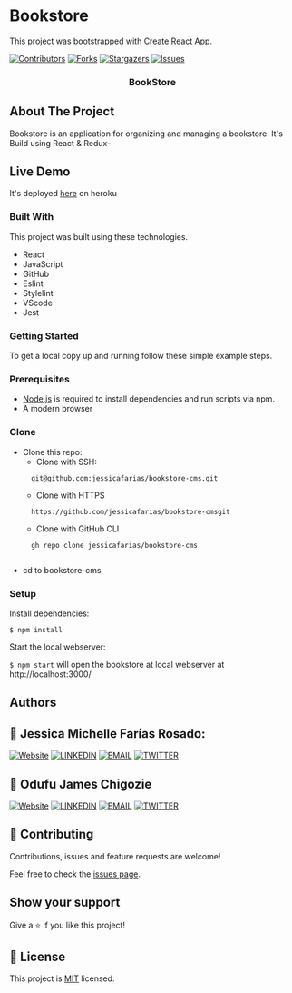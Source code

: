 # Bookstore

This project was bootstrapped with [Create React App](https://github.com/facebook/create-react-app).

[![Contributors][contributors-shield]][contributors-url]
[![Forks][forks-shield]][forks-url]
[![Stargazers][stars-shield]][stars-url]
[![Issues][issues-shield]][issues-url]

<!-- PROJECT LOGO -->
  <h3 align="center">BookStore</h3>

<!-- ABOUT THE PROJECT -->
## About The Project
Bookstore is an application for organizing and managing a bookstore. It's Build using React & Redux-

## Live Demo
It's deployed [here](http://bookstore-jamezjez.herokuapp.com/) on heroku

### Built With
This project was built using these technologies.
* React
* JavaScript
* GitHub
* Eslint
* Stylelint
* VScode
* Jest


### Getting Started

To get a local copy up and running follow these simple example steps.

### Prerequisites

 * [Node.js](https://nodejs.org/) is required to install dependencies and run scripts via npm.
 * A modern browser

### Clone
* Clone this repo:
  - Clone with SSH:
  ```
    git@github.com:jessicafarias/bookstore-cms.git
  ```
  - Clone with HTTPS
  ```
    https://github.com/jessicafarias/bookstore-cmsgit
  ```
  - Clone with GitHub CLI
  ```
    gh repo clone jessicafarias/bookstore-cms
    
 - cd to bookstore-cms


### Setup

Install dependencies:

```
$ npm install
```

Start the local webserver:

```$ npm start``` will open the bookstore at local webserver at http://localhost:3000/ 


## Authors

## 👤 Jessica Michelle Farías Rosado:
 [![Website](https://img.shields.io/badge/-Website-black?style=for-the-badge&logo=Julia&logoColor=white)](https://jessicafarias.github.io/)
 [![LINKEDIN](https://img.shields.io/badge/-LINKEDIN-0077B5?style=for-the-badge&logo=Linkedin&logoColor=white)](https://www.linkedin.com/in/jessica-michelle-farias-rosado/)
 [![EMAIL](https://img.shields.io/badge/-EMAIL-D14836?style=for-the-badge&logo=Mail.Ru&logoColor=white)](mailto:jessica.farias.rosado@gmail.com)
 [![TWITTER](https://img.shields.io/badge/-TWITTER-1DA1F2?style=for-the-badge&logo=Twitter&logoColor=white)](https://twitter.com/FariasRosado)


## 👤 Odufu James Chigozie

 [![Website](https://img.shields.io/badge/-Website-black?style=for-the-badge&logo=Julia&logoColor=white)](https://github.com/jamezjaz)
 [![LINKEDIN](https://img.shields.io/badge/-LINKEDIN-0077B5?style=for-the-badge&logo=Linkedin&logoColor=white)](https://www.linkedin.com/in/jamesgozieodufu/)
 [![EMAIL](https://img.shields.io/badge/-EMAIL-D14836?style=for-the-badge&logo=Mail.Ru&logoColor=white)](mailto:jamezjaz@gmail.com)
 [![TWITTER](https://img.shields.io/badge/-TWITTER-1DA1F2?style=for-the-badge&logo=Twitter&logoColor=white)](https://twitter.com/jamezjaz90)
 

## 🤝 Contributing

Contributions, issues and feature requests are welcome!

Feel free to check the [issues page](https://github.com/jessicafarias/bookstore-cms/issues).

## Show your support

Give a :star: if you like this project!



<!-- MARKDOWN LINKS & IMAGES -->
<!-- https://www.markdownguide.org/basic-syntax/#reference-style-links -->
[contributors-shield]: https://img.shields.io/github/contributors/jessicafarias/bookstore-cms.svg?style=flat-square
[contributors-url]: https://github.com/jessicafarias/bookstore-cms/graphs/contributors
[forks-shield]: https://img.shields.io/github/forks/jessicafarias/bookstore-cms.svg?style=flat-square
[forks-url]: https://github.com/jessicafarias/bookstore-cms/network/members
[stars-shield]: https://img.shields.io/github/stars/jessicafarias/bookstore-cms.svg?style=flat-square
[stars-url]: https://github.com/jessicafarias/bookstore-cms/stargazers
[issues-shield]: https://img.shields.io/github/issues/jessicafarias/bookstore-cms.svg?style=flat-square
[issues-url]: https://github.com/jessicafarias/bookstore-cms/issues

## 📝 License

This project is [MIT](https://opensource.org/licenses/MIT) licensed.